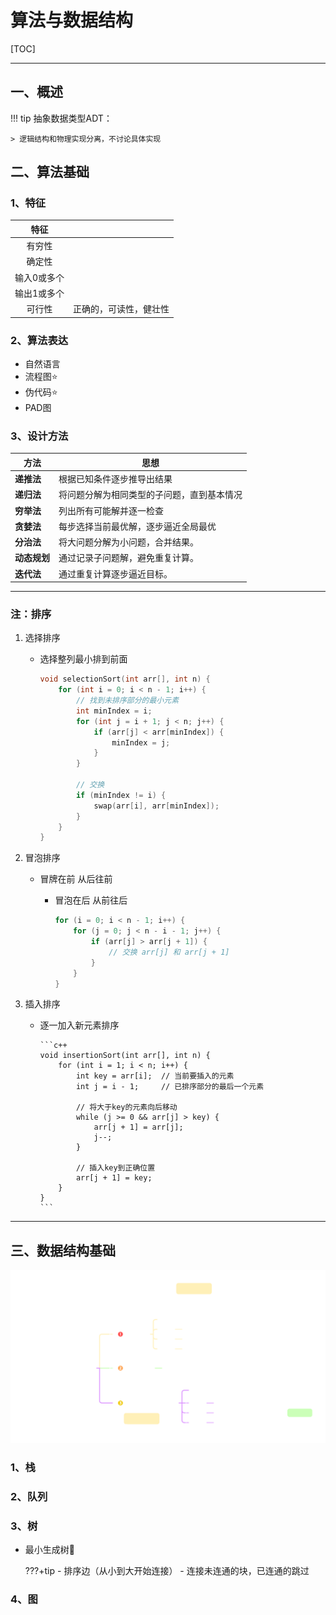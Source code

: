<h1>
    算法与数据结构
</h1>

[TOC]


---

## 一、概述

!!! tip
	抽象数据类型ADT：
	
	> 逻辑结构和物理实现分离，不讨论具体实现

## 二、算法基础
### 1、特征

| 特征     |  |
| :----: | ------ |
| 有穷性    |  |
| 确定性    |  |
| 输入0或多个 |  |
| 输出1或多个 |  |
| 可行性    | 正确的，可读性，健壮性 |


### 2、算法表达

- 自然语言
- 流程图⭐
- 伪代码⭐
- PAD图

### 3、设计方法

| 方法         | 思想                                       |
| ------------ | ------------------------------------------ |
| **递推法**   | 根据已知条件逐步推导出结果                 |
| **递归法**   | 将问题分解为相同类型的子问题，直到基本情况 |
| **穷举法**   | 列出所有可能解并逐一检查                   |
| **贪婪法**   | 每步选择当前最优解，逐步逼近全局最优       |
| **分治法**   | 将大问题分解为小问题，合并结果。           |
| **动态规划** | 通过记录子问题解，避免重复计算。           |
| **迭代法**   | 通过重复计算逐步逼近目标。                 |

---

### 注：排序
1. 选择排序

     - 选择整列最小排到前面

		```c++
		void selectionSort(int arr[], int n) {
		    for (int i = 0; i < n - 1; i++) {
		        // 找到未排序部分的最小元素
		        int minIndex = i;
		        for (int j = i + 1; j < n; j++) {
		            if (arr[j] < arr[minIndex]) {
		                minIndex = j;
		            }
		        }
		
		        // 交换
		        if (minIndex != i) {
		            swap(arr[i], arr[minIndex]);
		        }
		    }
		}
		```




2. 冒泡排序

     - 冒牌在前 从后往前

       - 冒泡在后 从前往后
     
         ```c++
         for (i = 0; i < n - 1; i++) {
             for (j = 0; j < n - i - 1; j++) {
                 if (arr[j] > arr[j + 1]) {
                     // 交换 arr[j] 和 arr[j + 1]
                 }
             }
         }
         ```


3. 插入排序 
	- 逐一加入新元素排序

          ```c++
          void insertionSort(int arr[], int n) {
              for (int i = 1; i < n; i++) {
                  int key = arr[i];  // 当前要插入的元素
                  int j = i - 1;     // 已排序部分的最后一个元素
	       
                  // 将大于key的元素向后移动
                  while (j >= 0 && arr[j] > key) {
                      arr[j + 1] = arr[j];
                      j--;
                  }
		       
                  // 插入key到正确位置
                  arr[j + 1] = key;
              }
          }
          ```
   
   


---
## 三、数据结构基础

![数据结构三要素.svg](../assets/images/DataStruct/ThreeEle.svg)

### 1、栈

### 2、队列

### 3、树

- 最小生成树🌳
  
  	???+tip
		  - 排序边（从小到大开始连接）
		- 连接未连通的块，已连通的跳过

### 4、图